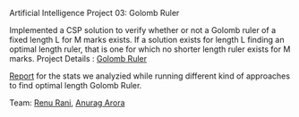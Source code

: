 Artificial Intelligence Project 03: Golomb Ruler


Implemented a CSP solution to verify whether or not a Golomb ruler of a fixed length L for M marks exists. If a solution exists for length L finding an optimal length ruler, that is one for which no shorter length ruler exists for M marks.
Project Details :  [Golomb Ruler](http://www3.cs.stonybrook.edu/~cse537/project03.html)

[Report](https://bitbucket.org/Renu12345/golomb-ruler/src/8ff04e550c938832a1791c339b2bc5471a379e35/Golomb%20Ruler%20Report.pdf?at=master&fileviewer=file-view-default) for the stats we analyzied while running different kind of approaches to find optimal length Golomb Ruler.

Team: [Renu Rani](https://github.com/techiepanda), [Anurag Arora](https://github.com/geekyspartan)
